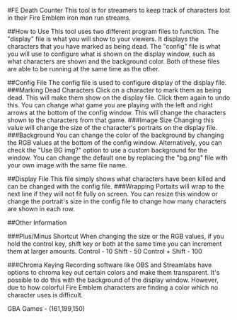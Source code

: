 #FE Death Counter
This tool is for streamers to keep track of characters lost in their Fire Emblem iron man run streams.

##How to Use
This tool uses two different program files to function. The "display" file is what you will show to your viewers. It displays the characters that you have marked as being dead. The "config" file is what you will use to configure what is shown on the display window, such as what characters are shown and the background color. Both of these files are able to be running at the same time as the other.

##Config File
The config file is used to configure display of the display file.
###Marking Dead Characters
Click on a character to mark them as being dead. This will make them show on the display file. Click them again to undo this. You can change what game you are playing with the left and right arrows at the bottom of the config window. This will change the characters shown to the characters from that game.
###Image Size
Changing this value will change the size of the character's portraits on the display file.
###Background
You can change the color of the background by changing the RGB values at the bottom of the config window. Alternatively, you can check the "Use BG img?" option to use a custom background for the window. You can change the default one by replacing the "bg.png" file with your own image with the same file name.

##Display File
This file simply shows what characters have been killed and can be changed with the config file.
###Wrapping
Portaits will wrap to the next line if they will not fit fully on screen. You can resize this window or change the portrait's size in the config file to change how many characters are shown in each row.

##Other Information

###Plus/Minus Shortcut
When changing the size or the RGB values, if you hold the control key, shift key or both at the same time you can increment them at larger amounts.
Control - 10
Shift - 50
Control + Shift - 100

###Chroma Keying
Recording software like OBS and Streamlabs have options to chroma key out certain colors and make them transparent. It's possible to do this with the background of the display window. However, due to how colorful Fire Emblem characters are finding a color which no character uses is difficult.

GBA Games - (161,199,150)
